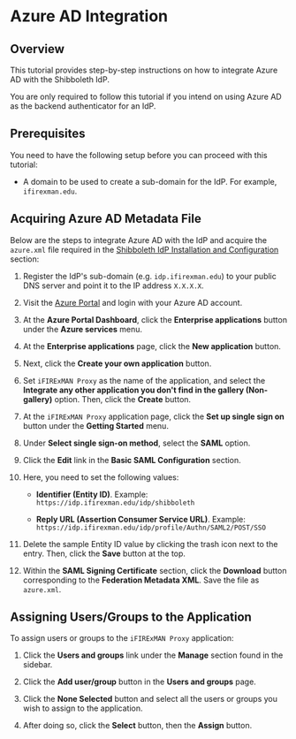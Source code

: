 # Azure AD Integration

## Overview

This tutorial provides step-by-step instructions on how to integrate Azure AD with the Shibboleth IdP.

You are only required to follow this tutorial if you intend on using Azure AD as the backend authenticator for an IdP.

## Prerequisites

You need to have the following setup before you can proceed with this tutorial:

- A domain to be used to create a sub-domain for the IdP. For example, `ifirexman.edu`.

## Acquiring Azure AD Metadata File

Below are the steps to integrate Azure AD with the IdP and acquire the `azure.xml` file required in the [Shibboleth IdP Installation and Configuration](idp.md#shibboleth-idp-installation-and-configuration) section:

1. Register the IdP's sub-domain (e.g. `idp.ifirexman.edu`) to your public DNS server and point it to the IP address `X.X.X.X`.

2. Visit the [Azure Portal](https://portal.azure.com) and login with your Azure AD account.

3. At the **Azure Portal Dashboard**, click the **Enterprise applications** button under the **Azure services** menu.

4. At the **Enterprise applications** page, click the **New application** button.

5. Next, click the **Create your own application** button.

6. Set `iFIRExMAN Proxy` as the name of the application, and select the **Integrate any other application you don't find in the gallery (Non-gallery)** option. Then, click the **Create** button.

7. At the `iFIRExMAN Proxy` application page, click the **Set up single sign on** button under the **Getting Started** menu.

8. Under **Select single sign-on method**, select the **SAML** option.

9. Click the **Edit** link in the **Basic SAML Configuration** section.

10. Here, you need to set the following values:

    - **Identifier (Entity ID)**. Example: `https://idp.ifirexman.edu/idp/shibboleth`

    - **Reply URL (Assertion Consumer Service URL)**. Example: `https://idp.ifirexman.edu/idp/profile/Authn/SAML2/POST/SSO`

11. Delete the sample Entity ID value by clicking the trash icon next to the entry. Then, click the **Save** button at the top.

12. Within the **SAML Signing Certificate** section, click the **Download** button corresponding to the **Federation Metadata XML**. Save the file as `azure.xml`.

## Assigning Users/Groups to the Application

To assign users or groups to the `iFIRExMAN Proxy` application:

1. Click the **Users and groups** link under the **Manage** section found in the sidebar.

2. Click the **Add user/group** button in the **Users and groups** page.

3. Click the **None Selected** button and select all the users or groups you wish to assign to the application.

4. After doing so, click the **Select** button, then the **Assign** button.

